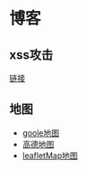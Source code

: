# 博客

## xss攻击
[链接](https://mysucceed.github.io/blog/xss%E6%94%BB%E5%87%BB/index)

## 地图
- [goole地图](https://github.com/mysucceed/gooleMap)
- [高德地图](https://github.com/mysucceed/GaoDeMap)
- [leafletMap地图](https://github.com/mysucceed/leafletMap)
